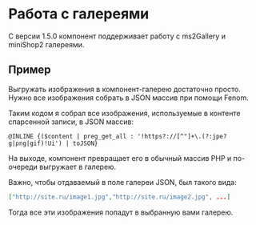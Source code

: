 # Работа с галереями

С версии 1.5.0 компонент поддерживает работу с ms2Gallery и miniShop2 галереями.

## Пример

Выгружать изображения в компонент-галерею достаточно просто. Нужно все изображения собрать в JSON массив при помощи Fenom.

Таким кодом я собрал все изображения, используемые в контенте спарсенной записи, в JSON массив:

```fenom
@INLINE {($content | preg_get_all : '!https?://[^"]+\.(?:jpe?g|png|gif)!Ui') | toJSON}
```

На выходе, компонент превращает его в обычный массив PHP и по-очереди выгружает в галерею.

Важно, чтобы отдаваемый в поле галереи JSON, был такого вида:

```json
["http://site.ru/image1.jpg","http://site.ru/image2.jpg", ...]
```

Тогда все эти изображения попадут в выбранную вами галерею.

